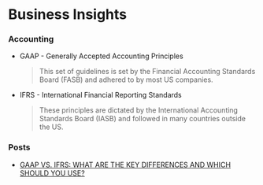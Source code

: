 # Business Insights

### Accounting

- GAAP - Generally Accepted Accounting Principles
  > This set of guidelines is set by the Financial Accounting Standards Board (FASB) and adhered to by most US companies.
- IFRS - International Financial Reporting Standards
  > These principles are dictated by the International Accounting Standards Board (IASB) and followed in many countries outside the US.
  
  
 ### Posts
 - [GAAP VS. IFRS: WHAT ARE THE KEY DIFFERENCES AND WHICH SHOULD YOU USE?](https://online.hbs.edu/blog/post/gaap-vs-ifrs)
